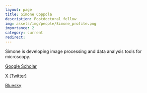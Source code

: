 ```yaml
---
layout: page
title: Simone Coppola
description: Postdoctoral fellow
img: assets/img/people/Simone_profile.png
importance: 2
category: current
redirect: 
---
```

Simone is developing image processing and data analysis tools for microscopy.


[Google Scholar](https://scholar.google.com/citations?user=0Qgdc78AAAAJ&hl=en)

[X (Twitter)](https://twitter.com/_scoppola)

[Bluesky](https://bsky.app/profile/simonecoppola.bsky.social)
